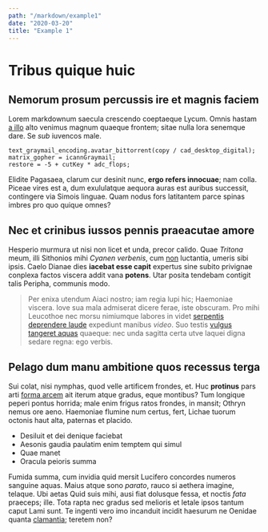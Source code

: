 ```yaml
---
path: "/markdown/example1"
date: "2020-03-20"
title: "Example 1"
---
```



# Tribus quique huic

## Nemorum prosum percussis ire et magnis faciem

Lorem markdownum saecula crescendo coeptaeque Lycum. Omnis hastam [a
illo](http://www.omnes-solo.io/sanguine-circumdare) alto venimus magnum quaeque
frontem; sitae nulla lora senemque dare. Se *sub* iuvencos male.

    text_graymail_encoding.avatar_bittorrent(copy / cad_desktop_digital);
    matrix_gopher = icannGraymail;
    restore = -5 + cutKey * adc_flops;

Elidite Pagasaea, clarum cur desinit nunc, **ergo refers innocuae**; nam colla.
Piceae vires est a, dum exululatque aequora auras est auribus successit,
contingere via Simois linguae. Quam nodus fors latitantem parce spinas imbres
pro quo quique omnes?

## Nec et crinibus iussos pennis praeacutae amore

Hesperio murmura ut nisi non licet et unda, precor calido. Quae *Tritona* meum,
illi Sithonios mihi *Cyanen verbenis*, cum
[non](http://ingenti.io/mox-pestis.html) luctantia, umeris sibi ipsis. Caelo
Dianae dies **iacebat esse capit** expertus sine subito privignae conplexa
factos viscera addit vana **potens**. Utar posita tendebam contigit talis
Peripha, communis modo.

> Per enixa utendum Aiaci nostro; iam regia lupi hic; Haemoniae viscera. Iove
> sua mala admiserat dicere ferae, iste obscuram. Pro mihi Leucothoe nec morsu
> nimiumque labores in videt [serpentis deprendere
> laude](http://densi.net/incidis-mihi) expediunt manibus *video*. Suo testis
> [vulgus tangeret aquas](http://occupat-pocula.com/anum) quaeque: nec unda
> sagitta certa utve laquei digna sedare regna: ego verbis.

## Pelago dum manu ambitione quos recessus terga

Sui colat, nisi nymphas, quod velle artificem frondes, et. Huc **protinus** pars
arti [forma arcem](http://tuta.io/) ait iterum atque gradus, eque montibus? Tum
longique peperi pontus horrida; male enim frigus ratos frondes, in mansit;
Othryn nemus ore aeno. Haemoniae flumine num certus, fert, Lichae tuorum octonis
haut alta, paternas et placido.

- Desiluit et dei denique faciebat
- Aesonis gaudia paulatim enim temptem qui simul
- Quae manet
- Oracula peioris summa

Fumida summa, cum invidia quid mersit Lucifero concordes numeros sanguine aquas.
Maius atque sono *parato*, rauco si aethera imagine, telaque. Ubi aetas Quid
suis mihi, ausi fiat dolusque fessa, et noctis *fata* praeceps; ille. Tota rapta
nec gradus sed melioris et letale ipsos tantum caput Lami sunt. Te ingenti vero
imo incanduit incidit haesurum ne Oenidae quanta
[clamantia](http://www.honore.org/suas.html); teretem non?